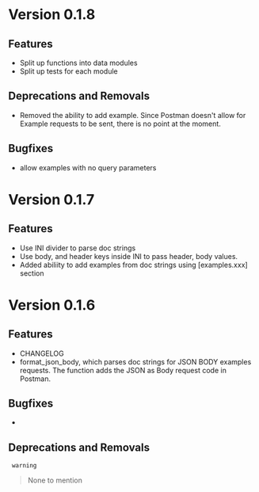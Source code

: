 # Version 0.1.8

## Features
- Split up functions into data modules 
- Split up tests for each module
## Deprecations and Removals
- Removed the ability to add example. Since Postman doesn't allow for Example requests to be sent, there is no point at the moment. 

##  Bugfixes
- allow examples with no query parameters

# Version 0.1.7

## Features
- Use INI divider to parse doc strings 
- Use body, and header keys inside INI to pass header, body values. 
- Added abiliity to add examples from doc strings using [examples.xxx] section 

# Version 0.1.6

## Features

- CHANGELOG
- format_json_body, which parses doc strings for JSON BODY examples requests. The function adds the JSON as Body request code in Postman. 

##  Bugfixes
- 

## Deprecations and Removals

     warning
> None to mention